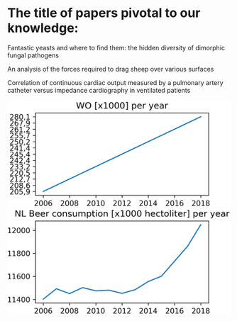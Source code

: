 # The title of papers pivotal to our knowledge:

Fantastic yeasts and where to find them: the hidden diversity of dimorphic fungal pathogens 

An analysis of the forces required to drag sheep over various surfaces

Correlation of continuous cardiac output measured by a pulmonary artery catheter versus impedance cardiography in ventilated patients

![Figure_1](Figure_1.png) 
![Figure_2](Figure_2.png) 
